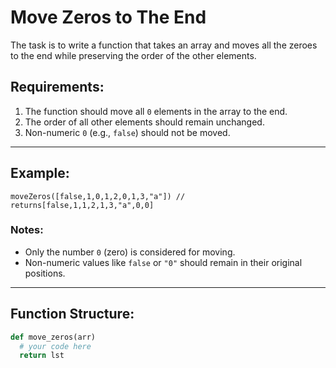 # Move Zeros to The End

The task is to write a function that takes an array and moves all the zeroes to the end while preserving the order of the other elements.

## Requirements:

1. The function should move all `0` elements in the array to the end.
2. The order of all other elements should remain unchanged.
3. Non-numeric `0` (e.g., `false`) should not be moved.

---

## Example:

```plaintext
moveZeros([false,1,0,1,2,0,1,3,"a"]) // returns[false,1,1,2,1,3,"a",0,0]
```

### Notes:

- Only the number `0` (zero) is considered for moving.
- Non-numeric values like `false` or `"0"` should remain in their original positions.

---

## Function Structure:

```python
def move_zeros(arr)
  # your code here
  return lst
